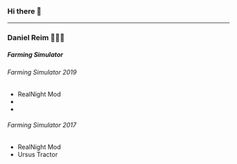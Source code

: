 ### Hi there 👋
---------------------------------------------------------------------------
### Daniel Reim 👨🏼‍🚒

##### Farming Simulator

###### Farming Simulator 2019
- RealNight Mod
- 
- 
###### Farming Simulator 2017
- RealNight Mod
- Ursus Tractor


<!--
**Danielmodding/DanielModding** is a ✨ _special_ ✨ repository because its `README.md` (this file) appears on your GitHub profile.

Here are some ideas to get you started:

- 🔭 I’m currently working on ...
- 🌱 I’m currently learning ...
- 👯 I’m looking to collaborate on ...
- 🤔 I’m looking for help with ...
- 💬 Ask me about ...
- 📫 How to reach me: ...
- 😄 Pronouns: ...
- ⚡ Fun fact: ...
-->
